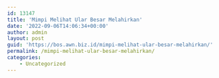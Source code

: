 ```yaml
---
id: 13147
title: 'Mimpi Melihat Ular Besar Melahirkan'
date: '2022-09-06T14:06:34+00:00'
author: admin
layout: post
guid: 'https://bos.awn.biz.id/mimpi-melihat-ular-besar-melahirkan/'
permalink: /mimpi-melihat-ular-besar-melahirkan/
categories:
    - Uncategorized
---
```


